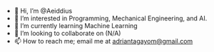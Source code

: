- 👋 Hi, I’m @Aeiddius
- 👀 I’m interested in Programming, Mechanical Engineering, and AI.
- 🌱 I’m currently learning Machine Learning
- 💞️ I’m looking to collaborate on (N/A)
- 📫 How to reach me; email me at adriantagayom@gmail.com

<!---
Aeiddius/Aeiddius is a ✨ special ✨ repository because its `README.md` (this file) appears on your GitHub profile.
You can click the Preview link to take a look at your changes.
--->
